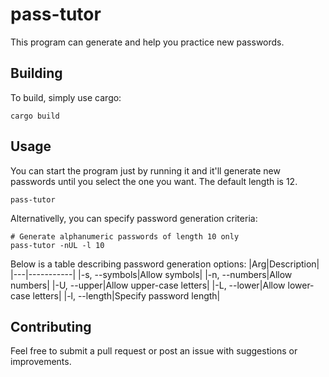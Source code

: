 # pass-tutor
This program can generate and help you practice new passwords.

## Building
To build, simply use cargo:
```
cargo build
```

## Usage
You can start the program just by running it and it'll generate new passwords until you select the one you want. The default length is 12.
```
pass-tutor
```
Alternativelly, you can specify password generation criteria:
```
# Generate alphanumeric passwords of length 10 only
pass-tutor -nUL -l 10
```
Below is a table describing password generation options:
|Arg|Description|
|---|-----------|
|-s, --symbols|Allow symbols|
|-n, --numbers|Allow numbers|
|-U, --upper|Allow upper-case letters|
|-L, --lower|Allow lower-case letters|
|-l, --length|Specify password length|

## Contributing
Feel free to submit a pull request or post an issue with suggestions or improvements.
